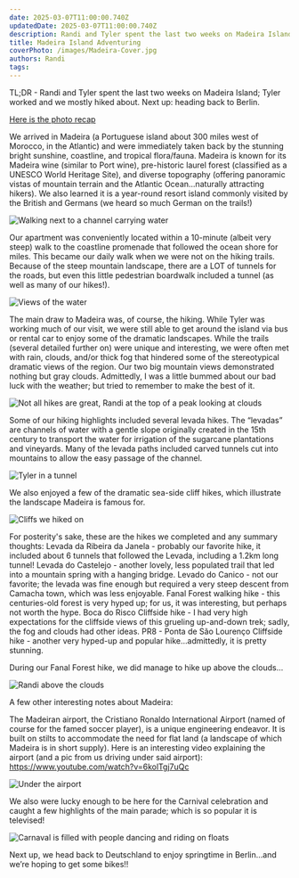```yaml
---
date: 2025-03-07T11:00:00.740Z
updatedDate: 2025-03-07T11:00:00.740Z
description: Randi and Tyler spent the last two weeks on Madeira Island; Tyler worked and we mostly hiked about. Next up, heading back to Berlin.
title: Madeira Island Adventuring
coverPhoto: /images/Madeira-Cover.jpg
authors: Randi
tags:
---
```


TL;DR  -  Randi and Tyler spent the last two weeks on Madeira Island; Tyler worked and we mostly hiked about. Next up: heading back to Berlin.

[Here is the photo recap](https://photos.app.goo.gl/VG2s4qaRwaAP9FgZ7)

We arrived in Madeira (a Portuguese island about 300 miles west of Morocco, in the Atlantic) and were immediately taken back by the stunning bright sunshine, coastline, and tropical flora/fauna. Madeira is known for its Madeira wine (similar to Port wine), pre-historic laurel forest (classified as a UNESCO World Heritage Site), and diverse topography (offering panoramic vistas of mountain terrain and the Atlantic Ocean…naturally attracting hikers). We also learned it is a year-round resort island commonly visited by the British and Germans (we heard so much German on the trails!) 

![Walking next to a channel carrying water](/images/Madeira-1.jpg)

Our apartment was conveniently located within a 10-minute (albeit very steep) walk to the coastline promenade that followed the ocean shore for miles. This became our daily walk when we were not on the hiking trails. Because of the steep mountain landscape, there are a LOT of tunnels for the roads, but even this little pedestrian boardwalk included a tunnel (as well as many of our hikes!).

![Views of the water](/images/Madeira-2.jpg)

The main draw to Madeira was, of course, the hiking. While Tyler was working much of our visit, we were still able to get around the island via bus or rental car to enjoy some of the dramatic landscapes. While the trails (several detailed further on) were unique and interesting, we were often met with rain, clouds, and/or thick fog that hindered some of the stereotypical dramatic views of the region. Our two big mountain views demonstrated nothing but gray clouds. Admittedly, I was a little bummed about our bad luck with the weather; but tried to remember to make the best of it.

![Not all hikes are great, Randi at the top of a peak looking at clouds](/images/Madeira-3.jpg)

Some of our hiking highlights included several levada hikes. The “levadas” are channels of water with a gentle slope originally created in the 15th century to transport the water for irrigation of the sugarcane plantations and vineyards. Many of the levada paths included carved tunnels cut into mountains to allow the easy passage of the channel. 

![Tyler in a tunnel](/images/Madeira-4.jpg)

We also enjoyed a few of the dramatic sea-side cliff hikes, which illustrate the landscape Madeira is famous for. 

![Cliffs we hiked on](/images/Madeira-5.jpg)

For posterity's sake, these are the hikes we completed and any summary thoughts: 
Levada da Ribeira da Janela - probably our favorite hike, it included about 6 tunnels that followed the Levada, including a 1.2km long tunnel! 
Levada do Castelejo - another lovely, less populated trail that led into a mountain spring with a hanging bridge.
Levado do Canico - not our favorite; the levada was fine enough but required a very steep descent from Camacha town, which was less enjoyable. 
Fanal Forest walking hike - this centuries-old forest is very hyped up; for us, it was interesting, but perhaps not worth the hype. 
Boca do Risco Cliffside hike - I had very high expectations for the cliffside views of this grueling up-and-down trek; sadly, the fog and clouds had other ideas.
PR8 - Ponta de São Lourenço Cliffside hike - another very hyped-up and popular hike…admittedly, it is pretty stunning. 

During our Fanal Forest hike, we did manage to hike up above the clouds…

![Randi above the clouds](/images/Madeira-6.jpg)


A few other interesting notes about Madeira: 

The Madeiran airport, the Cristiano Ronaldo International Airport (named of course for the famed soccer player), is a unique engineering endeavor. It is built on stilts to accommodate the need for flat land (a landscape of which Madeira is in short supply). Here is an interesting video explaining the airport (and a pic from us driving under said airport): https://www.youtube.com/watch?v=6kolTgj7uQc 

![Under the airport](/images/Madeira-7.jpg)

We also were lucky enough to be here for the Carnival celebration and caught a few highlights of the main parade; which is so popular it is televised! 

![Carnaval is filled with people dancing and riding on floats](/images/Madeira-8.jpg)

Next up, we head back to Deutschland to enjoy springtime in Berlin…and we’re hoping to get some bikes!!  

